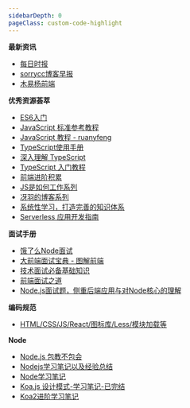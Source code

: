 ```yaml
---
sidebarDepth: 0
pageClass: custom-code-highlight
---
```


**最新资讯**

- [每日时报](https://wubaiqing.github.io/zaobao/)
- [sorrycc博客早报](https://github.com/sorrycc/blog/issues)
- [木易杨前端](https://www.muyiy.cn)

**优秀资源荟萃**

- [ES6入门](http://es6.ruanyifeng.com/)
- [JavaScript 标准参考教程](http://javascript.ruanyifeng.com/grammar/basic.html#toc0)
- [JavaScript 教程 - ruanyfeng](https://wangdoc.com/javascript/)
- [TypeScript使用手册](https://github.com/zhongsp/TypeScript)
- [深入理解 TypeScript](https://jkchao.github.io/typescript-book-chinese/)
- [TypeScript 入门教程](https://github.com/xcatliu/typescript-tutorial/blob/master/README.md)
- [前端进阶积累](http://obkoro1.com/web_accumulate/)
- [JS是如何工作系列](https://github.com/qq449245884/xiaozhi)
- [冴羽的博客系列](https://github.com/mqyqingfeng/Blog)
- [系统性学习，打造完善的知识体系](http://www.conardli.top/blog/article/)
- [Serverless 应用开发指南](http://serverless.ink/#serverless-%E6%9E%B6%E6%9E%84%E5%BA%94%E7%94%A8%E5%BC%80%E5%8F%91%E6%8C%87%E5%8D%97)

**面试手册**

- [饿了么Node面试](https://elemefe.github.io/node-interview/#/)
- [大前端面试宝典 - 图解前端](https://lucifer.ren/fe-interview/#/?id=hr)
- [技术面试必备基础知识](https://github.com/CyC2018/CS-Notes)
- [前端面试之道](https://yuchengkai.cn/docs/frontend/)
- [Node.js面试题，侧重后端应用与对Node核心的理解 ](https://github.com/poetries/node-interview-questions)

**编码规范**

- [HTML/CSS/JS/React/图标库/Less/模块加载等](https://github.com/ecomfe/spec)

**Node**

- [Node.js 包教不包会](https://github.com/alsotang/node-lessons)
- [Nodejs学习笔记以及经验总结](https://github.com/chyingp/nodejs-learning-guide)
- [Node学习笔记](https://github.com/Wscats/node-tutorial)
- [Koa.js 设计模式-学习笔记-已完结 ](https://github.com/chenshenhai/koajs-design-note)
- [Koa2进阶学习笔记](https://github.com/chenshenhai/koa2-note)